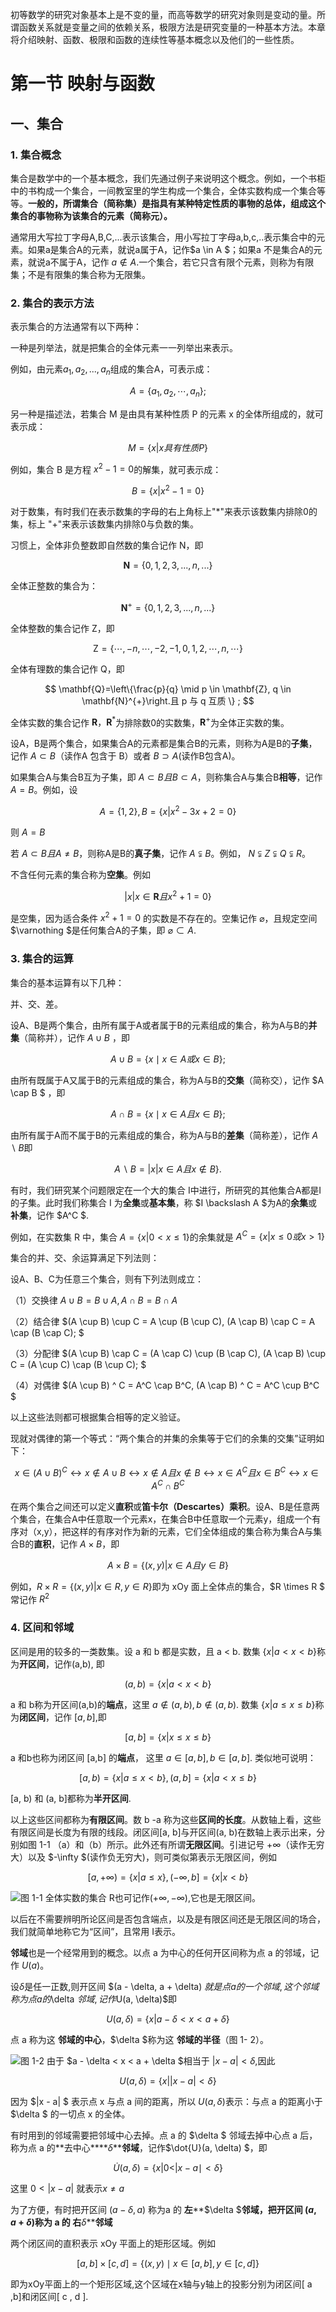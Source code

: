 初等数学的研究对象基本上是不变的量，而高等数学的研究对象则是变动的量。所谓函数关系就是变量之间的依赖关系，极限方法是研究变量的一种基本方法。本章将介绍映射、函数、极限和函数的连续性等基本概念以及他们的一些性质。



# 第一节 映射与函数

## 一、集合

### 1. 集合概念

集合是数学中的一个基本概念，我们先通过例子来说明这个概念。例如，一个书柜中的书构成一个集合，一间教室里的学生构成一个集合，全体实数构成一个集合等等。**一般的，所谓集合（简称集）是指具有某种特定性质的事物的总体，组成这个集合的事物称为该集合的元素（简称元）。**

通常用大写拉丁字母A,B,C,...表示该集合，用小写拉丁字母a,b,c,..表示集合中的元素。如果a是集合A的元素，就说a属于A，记作$a \in A $；如果a 不是集合A的元素，就说a不属于A，记作 $a \notin A$.一个集合，若它只含有限个元素，则称为有限集；不是有限集的集合称为无限集。

### 2. 集合的表示方法

表示集合的方法通常有以下两种：

一种是列举法，就是把集合的全体元素一一列举出来表示。

例如，由元素$a_1,a_2,...,a_n$组成的集合A，可表示成：

$$
A=\left\{a_{1}, a_{2}, \cdots, a_{n}\right\} ;
$$

另一种是描述法，若集合 M 是由具有某种性质 P 的元素 x 的全体所组成的，就可表示成：

$$
M = \left\{x | x 具有性质 P \right\}
$$

例如，集合 B 是方程 $x^2 -1 = 0$的解集，就可表示成：

$$
B = \left\{ x | x^2 - 1 = 0 \right\}
$$

对于数集，有时我们在表示数集的字母的右上角标上"*"来表示该数集内排除0的集，标上 "+"来表示该数集内排除0与负数的集。

习惯上，全体非负整数即自然数的集合记作 N，即

$$
\mathbf{N} = \left\{ 0,1,2,3,...,n,... \right\}
$$

全体正整数的集合为：

$$
\mathbf{N}^+ = \left\{ 0,1,2,3,...,n,... \right\}
$$

全体整数的集合记作 Z，即

$$
\mathrm{Z}=\{\cdots,-n, \cdots,-2,-1,0,1,2, \cdots, n, \cdots\}
$$

全体有理数的集合记作 Q，即

$$
\mathbf{Q}=\left\{\frac{p}{q} \mid p \in \mathbf{Z}, q \in \mathbf{N}^{+}\right.且 p 与 q 互质 \} ;
$$

全体实数的集合记作 $\mathbf{R}，\mathbf{R}^*$为排除数0的实数集，$\mathbf{R}^+$为全体正实数的集。

设A，B是两个集合，如果集合A的元素都是集合B的元素，则称为A是B的**子集**，记作 $A \subset B$（读作A 包含于 B）或者 $B \supset A$(读作B包含A)。

如果集合A与集合B互为子集，即 $A \subset B 且 B \subset A$，则称集合A与集合B**相等**，记作 $A = B$。例如，设

$$
A = \left\{ 1,2\right\}, B = \left\{ x | x^2 - 3x + 2 = 0 \right\}
$$

则 $A = B$

若 $A \subset B 且 A \neq B$，则称A是B的**真子集**，记作 $A \subsetneqq B$。例如， $N \subsetneqq Z \subsetneqq Q \subsetneqq R$。

不含任何元素的集合称为**空集**。例如

$$
|x| x \in \mathbf{R} 且 \left.x^{2}+1=0\right\}
$$

是空集，因为适合条件 $x^2 + 1 = 0$ 的实数是不存在的。空集记作 $\varnothing$，且规定空间 $\varnothing
$是任何集合A的子集，即 $\varnothing \subset A$.

### 3.  集合的运算

集合的基本运算有以下几种：

并、交、差。

设A、B是两个集合，由所有属于A或者属于B的元素组成的集合，称为A与B的**并集**（简称并），记作 $A \cup B$ ，即

$$
A \cup B=\{x \mid x \in A 或 x \in B\};
$$

由所有既属于A又属于B的元素组成的集合，称为A与B的**交集**（简称交），记作 $A \cap B $ ，即

$$
A \cap B=\{x \mid x \in A 且 x \in B\};
$$

由所有属于A而不属于B的元素组成的集合，称为A与B的**差集**（简称差），记作 $A \backslash B$即

$$
A \backslash B=|x| x \in A 且 x \notin B\}.
$$

有时，我们研究某个问题限定在一个大的集合 I中进行，所研究的其他集合A都是I的子集。此时我们称集合 I 为**全集**或**基本集**，称 $I \backslash A
$为A的**余集**或**补集**，记作 $A^C $.

例如，在实数集 R 中，集合 $A = \left\{x | 0 < x \leqslant 1 \right\}$的余集就是 $A^C = \left\{ x | x \leqslant 0 或 x > 1 \right\}$

集合的并、交、余运算满足下列法则：

设A、B、C为任意三个集合，则有下列法则成立：

（1）交换律 $A \cup B = B \cup A, A \cap B = B \cap A$

（2）结合律 $(A \cup B) \cup C = A \cup (B \cup C),
(A \cap B) \cap C = A \cap (B \cap C); $

（3）分配律 $(A \cup B) \cap C = (A \cap C) \cup (B \cap C),
(A \cap B) \cup C = (A \cup C) \cap (B \cup C); $

（4）对偶律 $(A \cup B) ^ C = A^C \cap B^C,
(A \cap B) ^ C = A^C \cup B^C $

以上这些法则都可根据集合相等的定义验证。

现就对偶律的第一个等式：“两个集合的并集的余集等于它们的余集的交集”证明如下：

$$
x \in (A \cup B)^C \leftrightarrow x \notin A \cup B \leftrightarrow x \notin A 且 x \notin B \leftrightarrow x \in A^C 且 x \in B^C \leftrightarrow x \in A^C \cap B^C
$$

在两个集合之间还可以定义**直积**或**笛卡尔（Descartes）乘积**。设A、B是任意两个集合，在集合A中任意取一个元素x，在集合B中任意取一个元素y，组成一个有序对（x,y），把这样的有序对作为新的元素，它们全体组成的集合称为集合A与集合B的**直积**，记作 $A \times B$，即

$$
A \times B = \left\{(x,y) | x \in A 且 y \in B \right\}
$$

例如，$R \times R = \left\{(x,y) | x \in R, y \in R \right\}$即为 xOy 面上全体点的集合，$R \times R  $ 常记作 $R^2$



### 4. 区间和邻域

区间是用的较多的一类数集。设 a 和 b 都是实数，且 a < b. 数集 $\left\{x | a < x < b \right\}$称为**开区间**，记作(a,b), 即

$$
(a, b) = \left\{x | a < x < b \right\}
$$

a 和 b称为开区间(a,b)的**端点**，这里 $a \notin (a, b), b \notin (a,b)$. 数集 $\left\{x | a \leqslant x \leqslant b \right\}$称为**闭区间**，记作 $[a,b]$,即

$$
[a, b] = \left\{x | x \leqslant x \leqslant b \right\}
$$

a 和b也称为闭区间 [a,b] 的**端点**， 这里 $a \in [a, b], b \in [a, b]$. 类似地可说明：

$$
[a, b) = \left\{x | a \leqslant x < b \right\},
(a, b] = \left\{x | a < x \leqslant b \right\}
$$

[a, b) 和 (a, b]都称为**半开区间**.

以上这些区间都称为**有限区间**。数 b -a 称为这些**区间的长度**。从数轴上看，这些有限区间是长度为有限的线段。闭区间[a, b]与开区间(a, b)在数轴上表示出来，分别如图 1-1 （a）和（b）所示。此外还有所谓**无限区间**。引进记号 $+\infty$（读作无穷大）以及 $-\infty
$(读作负无穷大)，则可类似第表示无限区间，例如

$$
[a, +\infty) = \left\{x | a \leqslant x \right\},
(-\infty, b] = \left\{x | x < b \right\}
$$



![ 图 1-1](../../../.gitbook/assets/9pJ71P41nERrpi216ouAJy.png)
全体实数的集合 R也可记作$(+\infty, -\infty)$,它也是无限区间。

以后在不需要辨明所论区间是否包含端点，以及是有限区间还是无限区间的场合，我们就简单地称它为“区间”，且常用 I表示。

**邻域**也是一个经常用到的概念。以点 a 为中心的任何开区间称为点 a 的邻域，记作 $U(a)$。

设$\delta$是任一正数,则开区间 $(a - \delta, a + \delta)
$就是点a的一个邻域,这个邻域称为点a 的$\delta
$邻域,记作$U(a, \delta)$即

$$
U(a, \delta) = \left\{x | a - \delta < x < a + \delta \right\}
$$

点 a 称为这 **邻域的中心**，$\delta
$称为这 **邻域的半径**（图 1- 2）。

![ 图 1-2](../../../.gitbook/assets/2MfL4iEHpXVrMyuHgDKrGz.png)
由于 $a - \delta < x < a + \delta
$相当于 $|x - a| < \delta$,因此

$$
U(a, \delta) = \left\{x | |x - a| < \delta \right\}
$$

因为 $|x - a|
$ 表示点 x 与点 a 间的距离，所以 $U(a, \delta
)$表示：与点 a 的距离小于 $\delta
$ 的一切点 x 的全体。

有时用到的邻域需要把邻域中心去掉。点 a 的 $\delta
$ 邻域去掉中心点 a 后，称为点 a 的**去中心****$\delta$****邻域**，记作$\dot{U}(a, \delta)
$，即

$$
\dot{U}(a, \delta)=\{x|0<| x-a \mid<\delta\}
$$

这里 $0 < |x - a|$ 就表示$x \not = a$

为了方便，有时把开区间 $(a - \delta, a)$ 称为a  的 **左****$\delta $****邻域**，把开区间 $(a, a + \delta)$称为 a 的 **右****$\delta$****邻域**

两个闭区间的直积表示 xOy 平面上的矩形区域。例如

$$
[a, b] \times[c, d]=\{(x, y) \mid x \in[a, b], y \in[c, d]\}
$$

即为xOy平面上的一个矩形区域,这个区域在x轴与y轴上的投影分别为闭区间[ a ,b]和闭区间[ c , d ].

